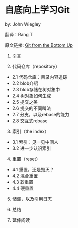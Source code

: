 # 自底向上学习Git

by: John Wiegley

翻译：Rang T

原文链接: [Git from the Bottom Up](https://jwiegley.github.io/git-from-the-bottom-up/)

1. 引言

2. 代码仓库（repository）
 - 2.1 代码仓库：目录内容追踪
 - 2.2 blob介绍
 - 2.3 blob存储在树对象中
 - 2.4 树对象如何生成
 - 2.5 提交之美
 - 2.6 提交的不同叫法
 - 2.7 分支，以及rebase的能力
 - 2.8 交互式rebase

3. 索引（the index）
 - 3.1 索引：见一见中间人
 - 3.2 进一步认识索引

4. 重置（reset）
 - 4.1 重置，还是毁灭？
 - 4.2 混合重置
 - 4.3 软重置
 - 4.4 硬重置

5. 储藏，以及引用日志

6. 总结

7. 延伸阅读

